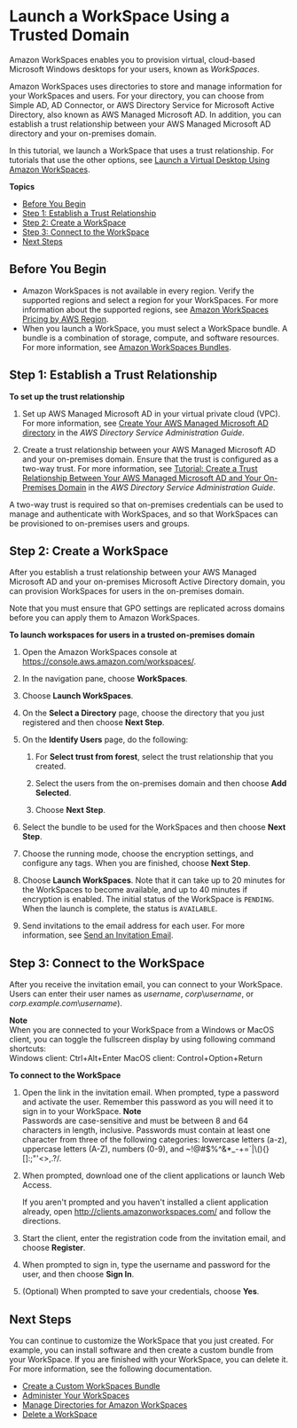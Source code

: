 # Launch a WorkSpace Using a Trusted Domain<a name="launch-workspace-trusted-domain"></a>

Amazon WorkSpaces enables you to provision virtual, cloud\-based Microsoft Windows desktops for your users, known as *WorkSpaces*\.

Amazon WorkSpaces uses directories to store and manage information for your WorkSpaces and users\. For your directory, you can choose from Simple AD, AD Connector, or AWS Directory Service for Microsoft Active Directory, also known as AWS Managed Microsoft AD\. In addition, you can establish a trust relationship between your AWS Managed Microsoft AD directory and your on\-premises domain\.

In this tutorial, we launch a WorkSpace that uses a trust relationship\. For tutorials that use the other options, see [Launch a Virtual Desktop Using Amazon WorkSpaces](launch-workspaces-tutorials.md)\.

**Topics**
+ [Before You Begin](#prereqs-trusted-domain)
+ [Step 1: Establish a Trust Relationship](#create-trust-relationship)
+ [Step 2: Create a WorkSpace](#create-workspace-trusted-domain)
+ [Step 3: Connect to the WorkSpace](#connect-workspace-trusted-domain)
+ [Next Steps](#next-steps-trusted-domain)

## Before You Begin<a name="prereqs-trusted-domain"></a>
+ Amazon WorkSpaces is not available in every region\. Verify the supported regions and select a region for your WorkSpaces\. For more information about the supported regions, see [Amazon WorkSpaces Pricing by AWS Region](https://aws.amazon.com/workspaces/pricing/)\.
+ When you launch a WorkSpace, you must select a WorkSpace bundle\. A bundle is a combination of storage, compute, and software resources\. For more information, see [Amazon WorkSpaces Bundles](https://aws.amazon.com/workspaces/details/#Amazon_WorkSpaces_Bundles)\.

## Step 1: Establish a Trust Relationship<a name="create-trust-relationship"></a>

**To set up the trust relationship**

1. Set up AWS Managed Microsoft AD in your virtual private cloud \(VPC\)\. For more information, see [Create Your AWS Managed Microsoft AD directory](https://docs.aws.amazon.com/directoryservice/latest/admin-guide/create_managed_ad.html) in the *AWS Directory Service Administration Guide*\.

1. Create a trust relationship between your AWS Managed Microsoft AD and your on\-premises domain\. Ensure that the trust is configured as a two\-way trust\. For more information, see [Tutorial: Create a Trust Relationship Between Your AWS Managed Microsoft AD and Your On\-Premises Domain](https://docs.aws.amazon.com/directoryservice/latest/admin-guide/tutorial_setup_trust.html) in the *AWS Directory Service Administration Guide*\.

A two\-way trust is required so that on\-premises credentials can be used to manage and authenticate with WorkSpaces, and so that WorkSpaces can be provisioned to on\-premises users and groups\.

## Step 2: Create a WorkSpace<a name="create-workspace-trusted-domain"></a>

After you establish a trust relationship between your AWS Managed Microsoft AD and your on\-premises Microsoft Active Directory domain, you can provision WorkSpaces for users in the on\-premises domain\.

Note that you must ensure that GPO settings are replicated across domains before you can apply them to Amazon WorkSpaces\.

**To launch workspaces for users in a trusted on\-premises domain**

1. Open the Amazon WorkSpaces console at [https://console\.aws\.amazon\.com/workspaces/](https://console.aws.amazon.com/workspaces/)\.

1. In the navigation pane, choose **WorkSpaces**\.

1. Choose **Launch WorkSpaces**\.

1. On the **Select a Directory** page, choose the directory that you just registered and then choose **Next Step**\.

1. On the **Identify Users** page, do the following:

   1. For **Select trust from forest**, select the trust relationship that you created\.

   1. Select the users from the on\-premises domain and then choose **Add Selected**\.

   1. Choose **Next Step**\.

1. Select the bundle to be used for the WorkSpaces and then choose **Next Step**\.

1. Choose the running mode, choose the encryption settings, and configure any tags\. When you are finished, choose **Next Step**\.

1. Choose **Launch WorkSpaces**\. Note that it can take up to 20 minutes for the WorkSpaces to become available, and up to 40 minutes if encryption is enabled\. The initial status of the WorkSpace is `PENDING`\. When the launch is complete, the status is `AVAILABLE`\.

1. Send invitations to the email address for each user\. For more information, see [Send an Invitation Email](manage-workspaces-users.md#send-invitation)\.

## Step 3: Connect to the WorkSpace<a name="connect-workspace-trusted-domain"></a>

After you receive the invitation email, you can connect to your WorkSpace\. Users can enter their user names as *username*, *corp*\\*username*, or *corp\.example\.com*\\*username*\)\.

**Note**  
When you are connected to your WorkSpace from a Windows or MacOS client, you can toggle the fullscreen display by using following command shortcuts:  
Windows client: Ctrl\+Alt\+Enter
MacOS client: Control\+Option\+Return

**To connect to the WorkSpace**

1. Open the link in the invitation email\. When prompted, type a password and activate the user\. Remember this password as you will need it to sign in to your WorkSpace\.
**Note**  
Passwords are case\-sensitive and must be between 8 and 64 characters in length, inclusive\. Passwords must contain at least one character from three of the following categories: lowercase letters \(a\-z\), uppercase letters \(A\-Z\), numbers \(0\-9\), and \~\!@\#$%^&\*\_\-\+=`\|\\\(\)\{\}\[\]:;"'<>,\.?/\.

1. When prompted, download one of the client applications or launch Web Access\.

   If you aren't prompted and you haven't installed a client application already, open [http://clients\.amazonworkspaces\.com/](http://clients.amazonworkspaces.com/) and follow the directions\.

1. Start the client, enter the registration code from the invitation email, and choose **Register**\.

1. When prompted to sign in, type the username and password for the user, and then choose **Sign In**\.

1. \(Optional\) When prompted to save your credentials, choose **Yes**\.

## Next Steps<a name="next-steps-trusted-domain"></a>

You can continue to customize the WorkSpace that you just created\. For example, you can install software and then create a custom bundle from your WorkSpace\. If you are finished with your WorkSpace, you can delete it\. For more information, see the following documentation\.
+ [Create a Custom WorkSpaces Bundle](create-custom-bundle.md)
+ [Administer Your WorkSpaces](administer-workspaces.md)
+ [Manage Directories for Amazon WorkSpaces](manage-workspaces-directory.md)
+ [Delete a WorkSpace](delete-workspaces.md)